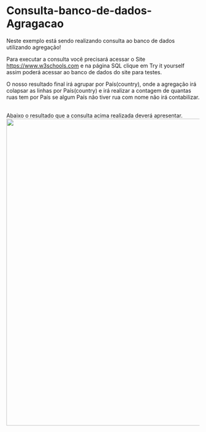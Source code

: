 # Consulta-banco-de-dados-Agragacao
Neste exemplo está sendo realizando consulta ao banco de dados utilizando agregação!

Para executar a consulta você precisará acessar o Site https://www.w3schools.com e na página SQL clique em Try it yourself assim poderá acessar ao banco de dados do site para testes.

O nosso resultado final irá agrupar por País(country), onde a agregação irá colapsar as linhas por País(country) e irá realizar a contagem de quantas ruas tem por País se algum País não tiver rua com nome não irá contabilizar.


<br>
Abaixo o resultado que a consulta acima realizada deverá apresentar.
<div align="center">
<img src="https://user-images.githubusercontent.com/109769171/219532018-af1517f4-317a-4d46-8e23-85f8e57a8493.jpeg" width="800px" />
</div>
